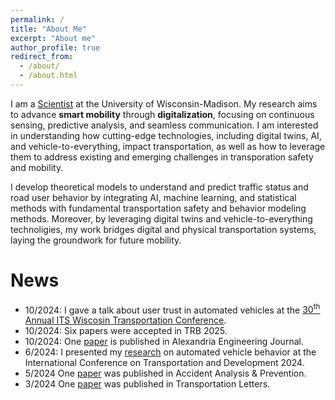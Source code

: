 ```yaml
---
permalink: /
title: "About Me"
excerpt: "About me"
author_profile: true
redirect_from: 
  - /about/
  - /about.html
---
```


I am a [Scientist](https://directory.engr.wisc.edu/cee/Staff/Li_Pei/) at the University of Wisconsin-Madison. My research aims to advance **smart mobility** through **digitalization**, focusing on continuous sensing, predictive analysis, and seamless communication. I am interested in understanding how cutting-edge technologies, including digital twins, AI, and vehicle-to-everything, impact transportation, as well as how to leverage them to address existing and emerging challenges in transporation safety and mobility.

I develop theoretical models to understand and predict traffic status and road user behavior by integrating AI, machine learning, and statistical methods with fundamental transportation safety and behavior modeling methods. Moreover, by leveraging digital twins and vehicle-to-everything technoligies, my work bridges digital and physical transportation systems, laying the groundwork for future mobility.

<!-- My CV is available from [here](https://peili-sandman.github.io/files/cv_pei.pdf). -->


<!---
I received my PhD degree in Transportation Engineering under the supervision of [Dr. Mohamed Abdel-Aty](https://www.cece.ucf.edu/aty/). I received my master degree in communication and transportation engineering and bachelor degree in logistics engineering from Tongji University in 2015 and 2018, respectively.
'''
--->


News
===
- 10/2024: I gave a talk about user trust in automated vehicles at the [30<sup>th</sup> Annual ITS Wiscosin Transportation Conference](https://itswisconsin.org/2024-its-conference/).
- 10/2024: Six papers were accepted in TRB 2025.
- 10/2024: One [paper](https://doi.org/10.1016/j.aej.2024.09.092) is published in Alexandria Engineering Journal.
- 6/2024: I presented my [research](https://doi.org/10.1061/9780784485514.049) on automated vehicle behavior at the International Conference on Transportation and Development 2024.
- 5/2024 One [paper](https://doi.org/10.1016/j.aap.2024.107605) was published in Accident Analysis & Prevention.
- 3/2024 One [paper](https://doi.org/10.1080/19427867.2024.2335084) was published in Transportation Letters.